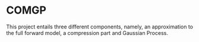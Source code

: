 # COMGP
This project entails three different components, namely, an approximation to the full forward model, a compression part and Gaussian Process. 
